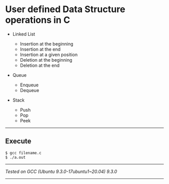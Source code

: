 # User defined Data Structure operations in C


* Linked List
    * Insertion at the beginning
    * Insertion at the end
    * Insertion at a given position
    * Deletion at the beginning
    * Deletion at the end

* Queue
    * Enqueue
    * Dequeue

* Stack
    * Push
    * Pop
    * Peek

___

## Execute
```
$ gcc filename.c
$ ./a.out
```

___

_Tested on GCC (Ubuntu 9.3.0-17ubuntu1~20.04) 9.3.0_

___